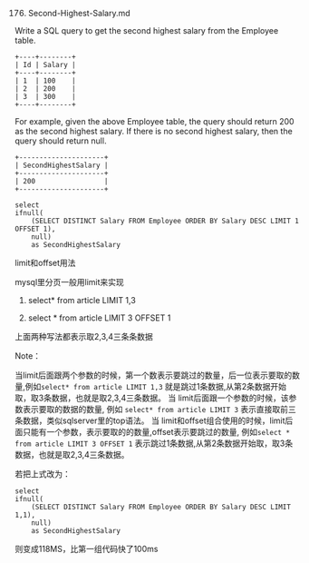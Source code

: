 176. Second-Highest-Salary.md


Write a SQL query to get the second highest salary from the Employee table.
```mysql
+----+--------+
| Id | Salary |
+----+--------+
| 1  | 100    |
| 2  | 200    |
| 3  | 300    |
+----+--------+
```
For example, given the above Employee table, the query should return 200 as the second highest salary. If there is no second highest salary, then the query should return null.
```mysql
+---------------------+
| SecondHighestSalary |
+---------------------+
| 200                 |
+---------------------+
```

```mysql
select 
ifnull(      
    (SELECT DISTINCT Salary FROM Employee ORDER BY Salary DESC LIMIT 1 OFFSET 1), 
    null)
    as SecondHighestSalary
```


limit和offset用法

mysql里分页一般用limit来实现

1. select* from article LIMIT 1,3

2. select * from article LIMIT 3 OFFSET 1

上面两种写法都表示取2,3,4三条条数据

 
Note：

当limit后面跟两个参数的时候，第一个数表示要跳过的数量，后一位表示要取的数量,例如`select* from article LIMIT 1,3` 就是跳过1条数据,从第2条数据开始取，取3条数据，也就是取2,3,4三条数据。
当 limit后面跟一个参数的时候，该参数表示要取的数据的数量, 例如 `select* from article LIMIT 3`  表示直接取前三条数据，类似sqlserver里的top语法。
当 limit和offset组合使用的时候，limit后面只能有一个参数，表示要取的的数量,offset表示要跳过的数量, 例如`select * from article LIMIT 3 OFFSET 1` 表示跳过1条数据,从第2条数据开始取，取3条数据，也就是取2,3,4三条数据。


若把上式改为：
```mysql
select 
ifnull(      
    (SELECT DISTINCT Salary FROM Employee ORDER BY Salary DESC LIMIT 1,1), 
    null)
    as SecondHighestSalary
```

则变成118MS，比第一组代码快了100ms